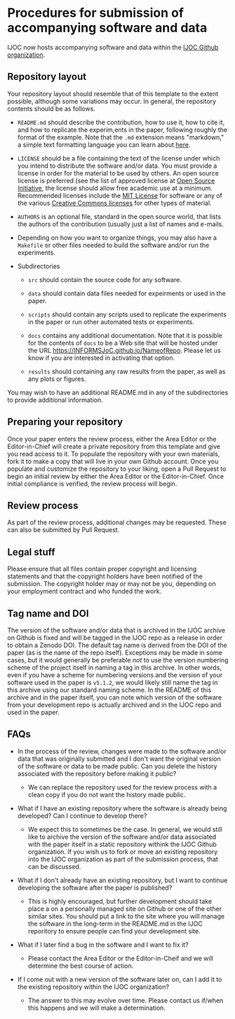 # Procedures for submission of accompanying software and data

IJOC now hosts accompanying software and data within the [IJOC Github
organization](https://github.com/INFORMSJoC).

## Repository layout

Your repository layout should resemble that of this template to the extent
possible, although some variations may occur. In general, the repository
contents should be as follows.

 * `README.md` should describe the contribution, how to use it, how to cite
   it, and how to replicate the experim,ents in the paper, following roughly
   the format of the example. Note that the `.md` extension means "markdown,"
   a simple text formatting language you can learn about
   [here](https://guides.github.com/features/mastering-markdown/).
   
 * `LICENSE` should be a file containing the text of the license under which
   you intend to distribute the software and/or data. You must provide a
   license in order for the material to be used by others. An open source
   license is preferred (see the list of approved license at [Open Source
   Initiative](https://opensource.org/licenses), the license should allow free
   academic use at a minimum. Recommended licenses include the [MIT
   License](https://opensource.org/licenses/MIT) for software or any of the
   various [Creative Commons licenses](https://creativecommons.org/licenses/)
   for other types of material.

 * `AUTHORS` is an optional file, standard in the open source world, that
   lists the authors of the contribution (usually just a list of names and
   e-mails.

 * Depending on how you want to organize things, you may also have a
   `Makefile` or other files needed to build the software and/or run the
   experiments.

 * Subdirectories

   * `src` should contain the source code for any software.

   * `data` should contain data files needed for expeirments or used in the
     paper.
     
   * `scripts` should contain any scripts used to replicate the experiments in
     the paper or run other automated tests or experiments.

   * `docs` contains any additional documentation. Note that it is possible for
      the contents of `docs` to be a Web site that will be hosted under the
      URL https://INFORMSJoC.github.io/NameofRepo. Please let us know if you
      are interested in activating that option.

   * `results` should containing any raw results from the paper, as well as
     any plots or figures.

You may wish to have an additional README.md in any of the subdirectories to
provide additional information.

## Preparing your repository

Once your paper enters the review process, either the Area Editor or the 
Editor-in-Chief will create a private repository from this template and give 
you read access to it. To populate the repository with your own materials, 
fork it to make a copy that will live in your own Github account. Once you 
populate and customize the repository to your liking, open a Pull Request 
to begin an initial review by either the Area Editor or the Editor-in-Chief. 
Once initial compliance is verified, the review process will begin.

## Review process 

As part of the review process, additional changes may be requested. These can
also be submitted by Pull Request.

## Legal stuff

Please ensure that all files contain proper copyright and licensing statements
and that the copyright holders have been notified of the submission. The
copyright holder may or may not be you, depending on your employment contract
and who funded the work.

## Tag name and DOI

The version of the software and/or data that is archived in the IJOC archive on Github is 
fixed and will be tagged in the IJOC repo as a release in order to obtain a Zenodo DOI.
The default tag name is derived from the DOI of the paper (as is the name of the repo 
itself). Exceptions may be made in some cases, but it would generally be preferable *not* 
to use the version numbering scheme of the project itself in naming a tag in this archive. 
In other words, even if you have a scheme for numbering versions and the version of your 
software used in the paper is `v5.1.2`, we would likely still name the tag in this archive 
using our standard naming scheme. In the README of this archive and in the paper itself, 
you can note which version of the software from your development repo is actually archived 
and in the IJOC repo and used in the paper.

## FAQs

 * In the process of the review, changes were made to the software and/or
 data that was originally submitted and I don't want the original version of
 the software or data to be made public. Can you delete the history associated
 with the repository before making it public?

   * We can replace the repository used for the review process with a clean
     copy if you do not want the history made public.

 * What if I have an existing repository where the software is already being
   developed? Can I continue to develop there?

   * We expect this to sometimes be the case. In general, we would still like
     to archive the version of the software and/or data associated with the
     paper itself in a static repository withink the IJOC Github organization.
     If you wish us to fork or move an existing repository into the IJOC
     organization as part of the submission process, that can be discussed.

 * What if I don't already have an existing repository, but I want to continue
   developing the software after the paper is published?

   * This is highly encouraged, but further development should take place a on
     a personally managed site on Github or one of the other similar sites.
     You should put a link to the site where you will manage the software in
     the long-term in the README.md in the IJOC reporitory to ensure people
     can find your development site.

 * What if I later find a bug in the software and I want to fix it?

   * Please contact the Area Editor or the Editor-in-Cheif and we will determine 
     the best course of action.

 * If I come out with a new version of the software later on, can I add it to
   the existing repository within the IJOC organization?

   * The answer to this may evolve over time. Please contact us if/when this
     happens and we will make a determination.
